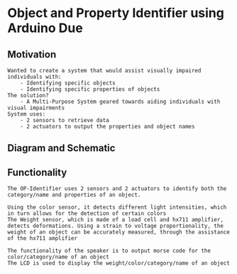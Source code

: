 # Object and Property Identifier using Arduino Due
## Motivation
    Wanted to create a system that would assist visually impaired individuals with:
        - Identifying specific objects 
        - Identifying specific properties of objects
    The solution?   
        - A Multi-Purpose System geared towards aiding individuals with visual impairments
    System uses:
        - 2 sensors to retrieve data 
        - 2 actuators to output the properties and object names


## Diagram and Schematic

## Functionality 
    The OP-Identifier uses 2 sensors and 2 actuators to identify both the category/name and properties of an object.

    Using the color sensor, it detects different light intensities, which in turn allows for the detection of certain colors
    The Weight sensor, which is made of a load cell and hx711 amplifier, detects deformations. Using a strain to voltage proportionality, the weight of an object can be accurately measured, through the assistance of the hx711 amplifier

    The functionality of the speaker is to output morse code for the color/category/name of an object
    The LCD is used to display the weight/color/category/name of an object

